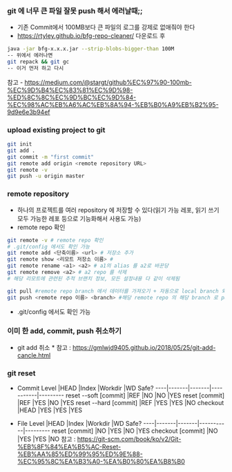 ### git 에 너무 큰 파일 잘못 push 해서 에러날때;;
* 기존 Commit에서 100MB보다 큰 파일의 로그를 강제로 없애줘야 한다
* https://rtyley.github.io/bfg-repo-cleaner/ 다운로드 후
``` bash
java -jar bfg-x.x.x.jar --strip-blobs-bigger-than 100M
-- 위에서 에러나면
git repack && git gc
-- 이거 먼저 하고 다시
```
참고 - https://medium.com/@stargt/github%EC%97%90-100mb-%EC%9D%B4%EC%83%81%EC%9D%98-%ED%8C%8C%EC%9D%BC%EC%9D%84-%EC%98%AC%EB%A6%AC%EB%8A%94-%EB%B0%A9%EB%B2%95-9d9e6e3b94ef

### upload existing project to git
```sh
git init
git add .
git commit -m "first commit"
git remote add origin <remote repository URL>
git remote -v
git push -u origin master
```

### remote repository
* 하나의 프로젝트를 여러 repository 에 저장할 수 있다(읽기 가능 레포, 읽기 쓰기 모두 가능한 레포 등으로 기능화해서 사용도 가능)
* remote repo 확인
```sh
git remote -v # remote repo 확인
# .git/config 에서도 확인 가능
git remote add <단축이름> <url> # 저장소 추가
git remote show <리모트 저장소 이름> #
git remote rename <a1> <a2> # a1의 alias 를 a2로 바꾼당
git remote remove <a2> # a2 repo 를 삭제
# 해당 리모트에 관련된 추적 브랜치 정보, 모든 설정내용 다 같이 삭제됨

git pull #remote repo branch 에서 데이터를 가져오기 + 자동으로 local branch 와 merge
git push <remote repo 이름> <branch> #해당 remote repo 의 해당 branch 로 push

```
* .git/config 에서도 확인 가능

### 이미 한 add, commit, push 취소하기
* git add 취소
	* 
참고 : https://gmlwjd9405.github.io/2018/05/25/git-add-cancle.html

### git reset
* Commit Level
	|HEAD	|Index	|Workdir	|WD Safe?
----|-------|-------|-----------|---------
reset --soft [commit]	|REF	|NO	|NO	|YES
reset [commit]	|REF	|YES	|NO	|YES
reset --hard [commit]	|REF	|YES	|YES	|NO
checkout <commit> 	|HEAD	|YES	|YES	|YES

* File Level
	|HEAD	|Index	|Workdir	|WD Safe?
----|-------|-------|-----------|---------
reset [commit] <paths>	|NO	|YES	|NO	|YES
checkout [commit] <paths>	|NO	|YES	|YES	|NO
참고 : https://git-scm.com/book/ko/v2/Git-%EB%8F%84%EA%B5%AC-Reset-%EB%AA%85%ED%99%95%ED%9E%88-%EC%95%8C%EA%B3%A0-%EA%B0%80%EA%B8%B0
